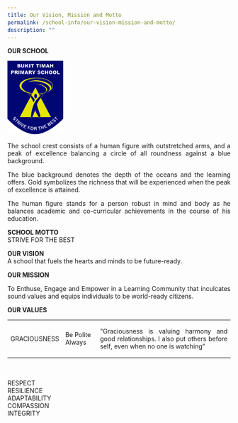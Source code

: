 ```yaml
---
title: Our Vision, Mission and Motto
permalink: /school-info/our-vision-mission-and-motto/
description: ""
---
```

**OUR SCHOOL**

<img src="/images/BTPS_Logo.jpeg" style="width:25%">
<p align="justify">
The school crest consists of a human figure with outstretched arms, and a peak of excellence balancing a circle of all roundness against a blue background.</p>
<p align="justify">
The blue background denotes the depth of the oceans and the learning offers. Gold symbolizes the richness that will be experienced when the peak of excellence is attained.</p>
<p align="justify">
The human figure stands for a person robust in mind and body as he balances academic and co-curricular achievements in the course of his education. </p>

**SCHOOL MOTTO**<br>
STRIVE FOR THE BEST

**OUR VISION**<br>
A school that fuels the hearts and minds to be future-ready.

**OUR MISSION**<br><p align="justify">
To Enthuse, Engage and Empower in a Learning Community that inculcates sound values and equips individuals to be world-ready citizens.</p>

**OUR VALUES**<br>
<table>
<tbody><tr><td>GRACIOUSNESS</td><td>Be Polite Always</td><td><p align="justify">"Graciousness is valuing harmony and good relationships. I also put others before self, even when no one is watching"</p></td></tr></tbody></table>
 <br><br>
RESPECT<br>
RESILIENCE <br>
ADAPTABILITY<br>
COMPASSION <br>
INTEGRITY <br>
